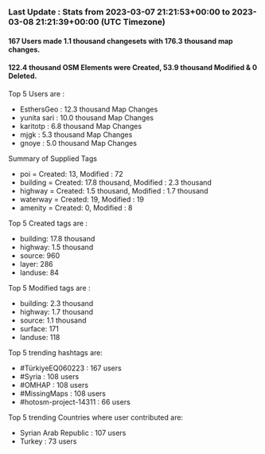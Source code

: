 ### Last Update : Stats from 2023-03-07 21:21:53+00:00 to 2023-03-08 21:21:39+00:00 (UTC Timezone)

#### 167 Users made 1.1 thousand changesets with 176.3 thousand map changes.
#### 122.4 thousand OSM Elements were Created, 53.9 thousand Modified & 0 Deleted.

Top 5 Users are : 
- EsthersGeo : 12.3 thousand Map Changes
- yunita sari : 10.0 thousand Map Changes
- karitotp : 6.8 thousand Map Changes
- mjgk : 5.3 thousand Map Changes
- gnoye : 5.0 thousand Map Changes

Summary of Supplied Tags
- poi = Created: 13, Modified : 72
- building = Created: 17.8 thousand, Modified : 2.3 thousand
- highway = Created: 1.5 thousand, Modified : 1.7 thousand
- waterway = Created: 19, Modified : 19
- amenity = Created: 0, Modified : 8


Top 5 Created tags are :
- building: 17.8 thousand
- highway: 1.5 thousand
- source: 960
- layer: 286
- landuse: 84


Top 5 Modified tags are :
- building: 2.3 thousand
- highway: 1.7 thousand
- source: 1.1 thousand
- surface: 171
- landuse: 118


Top 5 trending hashtags are:
- #TürkiyeEQ060223 : 167 users
- #Syria : 108 users
- #OMHAP : 108 users
- #MissingMaps : 108 users
- #hotosm-project-14311 : 66 users


Top 5 trending Countries where user contributed are:
- Syrian Arab Republic : 107 users
- Turkey : 73 users

